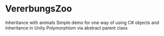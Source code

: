 # VererbungsZoo
Inheritance with animals
Simple demo for one way of using C# objects and inheritance in Unity
Polymorphism via abstract parent class
